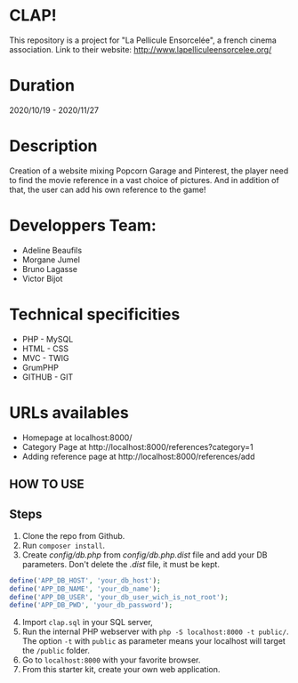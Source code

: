 # CLAP!

This repository is a project for "La Pellicule Ensorcelée", a french cinema association.
Link to their website: http://www.lapelliculeensorcelee.org/


# Duration
2020/10/19 - 2020/11/27


# Description

Creation of a website mixing Popcorn Garage and Pinterest, the player need to find the movie reference in a vast choice of pictures. And in addition of that,
the user can add his own reference to the game!


# Developpers Team:

- Adeline Beaufils    
- Morgane Jumel  
- Bruno Lagasse 
- Victor Bijot


# Technical specificities

- PHP    - MySQL
- HTML   - CSS
- MVC    - TWIG 
- GrumPHP 
- GITHUB   - GIT

# URLs availables

- Homepage at localhost:8000/ 
- Category Page at http://localhost:8000/references?category=1
- Adding reference page at http://localhost:8000/references/add

## HOW TO USE 
 
## Steps

1. Clone the repo from Github.
2. Run `composer install`.
3. Create *config/db.php* from *config/db.php.dist* file and add your DB parameters. Don't delete the *.dist* file, it must be kept.
```php
define('APP_DB_HOST', 'your_db_host');
define('APP_DB_NAME', 'your_db_name');
define('APP_DB_USER', 'your_db_user_wich_is_not_root');
define('APP_DB_PWD', 'your_db_password');
```
4. Import `clap.sql` in your SQL server,
5. Run the internal PHP webserver with `php -S localhost:8000 -t public/`. The option `-t` with `public` as parameter means your localhost will target the `/public` folder.
6. Go to `localhost:8000` with your favorite browser.
7. From this starter kit, create your own web application.


